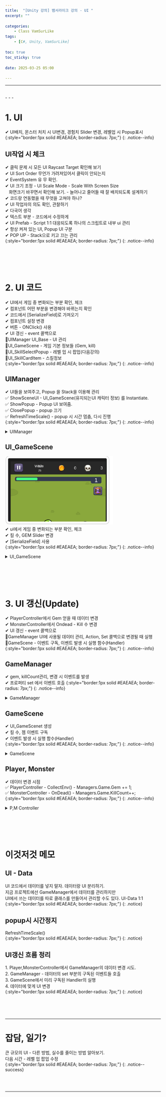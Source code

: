 ```yaml
---
title:  "[Unity 강의] 뱀서라이크 강의 - UI "
excerpt: ""

categories:
    - Class VamSurLike
tags:
    - [C#, Unity, VamSurLike]

toc: true
toc_sticky: true
 
date: 2025-03-25 05:00

---
```

- - -


<br>
- - - 

<!--&nbsp;🔹 ✔ ✅  -->


# 1. UI
✔ UI배치, 몬스터 처치 시 UI변경, 경험치 Slider 변경, 레벨업 시 Popup표시  
{:style="border:1px solid #EAEAEA; border-radius: 7px;"}
{: .notice--info}  

## UI작업 시 체크
✔ 클릭 문제 시 모든 UI Raycast Target 확인해 보기  
✔ UI Sort Order 무언가 가려져있어서 클릭이 안되는지  
✔ EventSystem 유 무 확인.  
✔ UI 크기 조정 - UI Scale Mode - Scale With Screen Size  
&nbsp;&nbsp; 화면크기 바꾸면서 확인해 보기. - 늘어나고 줄어들 때 잘 배치되도록 설계하기  
✔ 코드랑 연동했을 때 무엇을 고쳐야 하나?  
✔ UI 작업자의 의도 확인, 관찰하기  
✔ 다국어 생각  
✔ 텍스트 부분 - 코드에서 수정하게  
✔ UI Prefab - Script 1:1 대응되도록 하나의 스크립트로 내부 ui 관리  
✔ 항상 켜져 있는 UI, Popup UI 구분  
✔ POP UP - Stack으로 키고 끄는 관리  
{:style="border:1px solid #EAEAEA; border-radius: 7px;"}
{: .notice--info}  

<br><br><br><br>

# 2. UI 코드
✔ UI에서 게임 중 변화되는 부분 확인, 체크   
✔ 컴포넌트 어떤 부분을 변경해야 바뀌는지 확인  
✔ 코드에서 [SerializeField]로 가져오기  
✔ 컴포넌트 설정 변경   
✔ 버튼 - ONClick() 사용  
✔ UI 갱신 - event 콜백으로  
🔹UIManager  UI_Base - UI 관리   
🔹UI_GameScene - 게임 기본 정보들 (Gem, kill)  
🔹UI_SkillSelectPopup - 레벨 업 시 팝업(다음강의)  
🔹UI_SkillCardItem - 스킬정보  
{:style="border:1px solid #EAEAEA; border-radius: 7px;"}
{: .notice--info} 

## UIManager
✔ UI들을 보여주고, Popup 을 Stack을 이용해 관리  
✅ ShowSceneUI - UI_GameScene(유지되는UI 캐릭터 정보) 를 Instantiate.  
✅ ShowPopup - Popup UI 보여줌.  
✅ ClosePopup - popup 끄기  
✅ RefreshTimeScale() - popup 시 시간 멈춤, 다시 진행   
{:style="border:1px solid #EAEAEA; border-radius: 7px;"}
{: .notice--info} 

<details>
<summary>UIManager</summary>
<div class="notice--primary" markdown="1"> 

```c# 
public class UIManager
{
    UI_Base _sceneUI;

    Stack<UI_Base> _uiStack = new Stack<UI_Base>();

    public T ShowSceneUI<T>() where T : UI_Base 
    {
        if (_sceneUI != null)
            return GetSceneUI<T>();

        string key = typeof(T).Name + ".prefab";
        T ui = Managers.Resource.Instantiate(key, pooling: true).GetOrAddComponent<T>();
        _sceneUI = ui;

        return ui;

    }

    public T GetSceneUI<T>() where T : UI_Base
    {
        return _sceneUI as T;
    }

    public T ShowPopup<T>() where T : UI_Base 
    {
        string key = typeof(T).Name + ".prefab";
        T ui = Managers.Resource.Instantiate(key, pooling: true).GetOrAddComponent<T>();
        _uiStack.Push(ui);
        RefreshTimeScale();

        return ui;
    }

    public void ClosePopup() 
    {
        if (_uiStack.Count == 0)
            return;

        UI_Base ui = _uiStack.Pop();
        Managers.Resource.Destroy(ui.gameObject);
        RefreshTimeScale();
    }

    public void RefreshTimeScale() 
    {
        if (_uiStack.Count > 0)
            Time.timeScale = 0;
        else
            Time.timeScale = 1;
    }
}
```
</div>
</details>


## UI_GameScene
![Image](https://github.com/levell1/levell1.github.io/blob/main/Image/VamClass21/9.png?raw=true)  
✔ ui에서 게임 중 변화되는 부분 확인, 체크  
✔ 킬 수, GEM Slider 변경  
✔ [SerializeField] 사용  
{:style="border:1px solid #EAEAEA; border-radius: 7px;"}
{: .notice--info} 

<details>
<summary>UI_GameScene</summary>
<div class="notice--primary" markdown="1"> 

```c# 
public class UI_GameScene : UI_Base
{
    [SerializeField]
    TextMeshProUGUI _killCountText;
    [SerializeField]
    Slider _gemSlider;

    public void SetGemCountRatio(float ratio) 
    {
        _gemSlider.value = ratio;
    }

    public void SetKillCount(int killCount) 
    {
        _killCountText.text = $"{killCount}";
    }
}
```
</div>
</details>

<BR><BR><BR><BR>

# 3. UI 갱신(Update) 
✔ PlayerController에서 Gem 얻을 때 데이터 변경  
✔ MonsterController에서 Ondead - Kill 수 변경  
✔ UI 갱신 - event 콜백으로  
🔹GameManager  UI에 사용될 데이터 관리, Action, Set 콜백으로 변경될 때 실행
🔹GameScene - 이벤트 구독, 이벤트 발생 시 실행 함수(Handler)  
{:style="border:1px solid #EAEAEA; border-radius: 7px;"}
{: .notice--info} 

## GameManager
✔ gem, killCount관리, 변경 시 이벤트를 발생  
✔ 프로퍼티 set 에서 이벤트 호출
{:style="border:1px solid #EAEAEA; border-radius: 7px;"}
{: .notice--info} 

<details>
<summary>GameManager</summary>
<div class="notice--primary" markdown="1"> 

```c# 
public class GameManager
{
    int _gem = 0;

    public event Action<int> OnGemCountChanged;
    public int Gem
    {
        get { return _gem; }
        set
        {
            _gem = value;
            OnGemCountChanged?.Invoke(value);
        }
    }
    #endregion

    #region 전투
    int _killCount;
    public event Action<int> OnkillCountChanged;

    public int KillCount
    {
        get { return _killCount; }
        set 
        {
            _killCount = value; OnkillCountChanged?.Invoke(value); 
        }
    }
    #endregion
}
```
</div>
</details>

## GameScene
✔ UI_GameScenet 생성    
✔ 킬 수, 젬 이벤트 구독  
✔ 이벤트 발생 시 실행 함수(Handler)  
{:style="border:1px solid #EAEAEA; border-radius: 7px;"}
{: .notice--info} 

<details>
<summary>GameScene</summary>
<div class="notice--primary" markdown="1"> 

```c# 
public class GameScene : MonoBehaviour
{

    void StartLoaded()
    {
        Managers.UI.ShowSceneUI<UI_GameScene>();

        Managers.Game.OnkillCountChanged -= HandleOnkillCountChanged;
        Managers.Game.OnkillCountChanged += HandleOnkillCountChanged;
        Managers.Game.OnGemCountChanged -= HandleOnGemCountChanged;
        Managers.Game.OnGemCountChanged += HandleOnGemCountChanged;
    }

    int _collectedGemCount = 0;
    int _remainingTotalGemCount = 10;
    public void HandleOnGemCountChanged(int gemCount) 
    {
        _collectedGemCount++;

        if (_collectedGemCount == _remainingTotalGemCount)
        {
            Managers.UI.ShowPopup<UI_SkillSelectPopup>();
            _collectedGemCount = 0;
            _remainingTotalGemCount *= 2; 
        }

        Managers.UI.GetSceneUI<UI_GameScene>().SetGemCountRatio((float)_collectedGemCount / _remainingTotalGemCount);
    }

    public void HandleOnkillCountChanged(int killCount)
    {
        Managers.UI.GetSceneUI<UI_GameScene>().SetKillCount(killCount);

        if (killCount==5)
        {
            //보스? 컨텐츠
        }
    }
    private void OnDestroy()
    {
        if (Managers.Game != null)
        {
            Managers.Game.OnGemCountChanged -= HandleOnGemCountChanged;
            Managers.Game.OnGemCountChanged -= HandleOnGemCountChanged;
        }
            
    }
}
```
</div>
</details>

## Player, Monster
✔ 데이터 변경 시점  
✅ PlayerController -  CollectEnv() - Managers.Game.Gem += 1;  
✅ MonsterController - OnDead() - Managers.Game.KillCount++;  
{:style="border:1px solid #EAEAEA; border-radius: 7px;"}
{: .notice--info} 

<details>
<summary>P,M Controller</summary>
<div class="notice--primary" markdown="1"> 

```c# 
public class PlayerController : CreatureController
{
    void CollectEnv() 
    {
        float sqrCollectDis = EnvCollectDist * EnvCollectDist;

        var findGems = GameObject.Find("@Grid").GetComponent<GridController>().GatherObjects(transform.position, EnvCollectDist + 0.4f);

        foreach (var go in findGems)
        {
            GemController gem = go.GetComponent<GemController>();

            Vector3 dir = gem.transform.position - transform.position;
            if (dir.sqrMagnitude <= EnvCollectDist)
            {
                //✅ 
                Managers.Game.Gem += 1;
                Managers.Object.Despawn(gem);
            }   
        }
    }
}


public class MonsterController : CreatureController
{
    protected override void OnDead()
    {
        base.OnDead();

        //✅
        Managers.Game.KillCount++;

        if (_coDotDamage != null)
            StopCoroutine(_coDotDamage);
        _coDotDamage = null;

        //죽을 때 보석 스폰
        GemController gc = Managers.Object.Spawn<GemController>(transform.position);

        Managers.Object.Despawn(this);
    }
}
```
</div>
</details>

<br><br><br><br>

# 이것저것 메모

## UI - Data
UI 코드에서 데이터를 넣지 말자. 데이터랑 UI 분리하기.  
지금 프로젝트에선 GameManager에서 데이터를 관리하지만  
UI에서 쓰는 데이터를 따로 클래스를 만들어서 관리할 수도 있다. UI-Data 1:1  
{:style="border:1px solid #EAEAEA; border-radius: 7px;"}
{: .notice} 

## popup시 시간정지
RefreshTimeScale()  
{:style="border:1px solid #EAEAEA; border-radius: 7px;"}
{: .notice} 

## UI갱신 흐름 정리
1.&nbsp;Player,MonsterController에서 GameManager의 데이터 변경 시도.  
2.&nbsp;GameManager - 데이터의 set 부분의 구독된 이벤트들 호출  
3.&nbsp;GameScene에서 미리 구독된 Handler의 실행  
4.&nbsp;데이터에 맞게 UI 변경   
{:style="border:1px solid #EAEAEA; border-radius: 7px;"}
{: .notice} 

<br><br><br>
- - - 

# 잡담, 일기?
큰 규모의 UI - 다른 방법, 실수를 줄이는 방법 알아보기.  
다음 시간 - 레벨 업 팝업 수정   
{:style="border:1px solid #EAEAEA; border-radius: 7px;"}
{: .notice--success}  


<br><br>
- - -